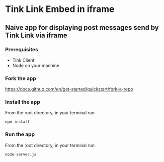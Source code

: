 # Tink Link Embed in iframe 
## Naive app for displaying post messages send by Tink Link via iframe

### Prerequisites 
* Tink Client 
* Node on your machine 

### Fork the app 
https://docs.github.com/en/get-started/quickstart/fork-a-repo

### Install the app
From the root directory, in your terminal run

````
npm install
````

### Run the app 
From the root directory, in your terminal run

````
node server.js
````
